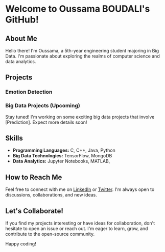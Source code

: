 # Welcome to Oussama BOUDALI's GitHub!

## About Me

Hello there! I'm Oussama, a 5th-year engineering student majoring in Big Data. I'm passionate about exploring the realms of computer science and data analytics.

## Projects

### Emotion Detection

### Big Data Projects (Upcoming)

Stay tuned! I'm working on some exciting big data projects that involve [Prediction]. Expect more details soon!

## Skills

- **Programming Languages:** C, C++, Java, Python
- **Big Data Technologies:** TensorFlow, MongoDB
- **Data Analytics:** Jupyter Notebooks, MATLAB, 

## How to Reach Me

Feel free to connect with me on [LinkedIn](https://www.linkedin.com/in/oussama-boudali-a611b11b7/) or [Twitter](https://twitter.com/BoudaliOussama4). I'm always open to discussions, collaborations, and new ideas.

## Let's Collaborate!

If you find my projects interesting or have ideas for collaboration, don't hesitate to open an issue or reach out. I'm eager to learn, grow, and contribute to the open-source community.

Happy coding!

